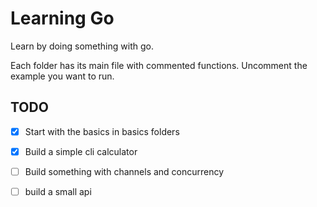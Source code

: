 # Learning Go

Learn by doing something with go.

Each folder has its main file with commented functions. Uncomment the example you want to run.

## TODO

* [X] Start with the basics in basics folders
* [X] Build a simple cli calculator
* [ ]  Build something with channels and concurrency
* [ ] build a small api

